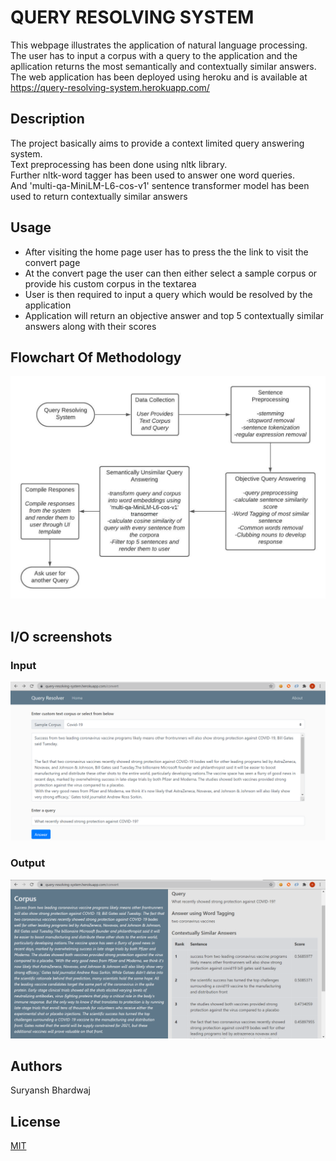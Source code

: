 # QUERY RESOLVING SYSTEM
This webpage illustrates the application of natural language processing.
The user has to input a corpus with a query to the application and the apllication returns the most semantically and contextually similar answers.<br>
The web application has been deployed using heroku and is available at <br>
https://query-resolving-system.herokuapp.com/ 
## Description
The project basically aims to provide a context limited query answering system.<br>
Text preprocessing has been done using nltk library.<br>
Further nltk-word tagger has been used to answer one word queries.<br>
And 'multi-qa-MiniLM-L6-cos-v1' sentence transformer model has been used to return contextually similar answers<br>
## Usage
<ul>
<li>After visiting the home page user has to press the the link to visit the convert page</li>
<li>At the convert page the user can then either select a sample corpus or provide his custom corpus in the textarea</li>
<li>User is then required to input a query which would be resolved by the application</li>
<li>Application will return an objective answer and top 5 contextually similar answers along with their scores</li>
</ul>

## Flowchart Of Methodology
![](screenshots/Query.jpeg)
<br>
<br>
## I/O screenshots
### Input
![](screenshots/input.PNG)
<br>

### Output
![](screenshots/output.PNG)


## Authors
Suryansh Bhardwaj

## License
[MIT](https://choosealicense.com/licenses/mit/)


